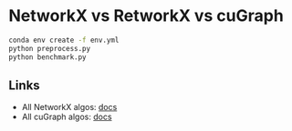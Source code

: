 # NetworkX vs RetworkX vs cuGraph

```sh
conda env create -f env.yml
python preprocess.py
python benchmark.py
```

## Links

* All NetworkX algos: [docs](https://networkx.org/documentation/stable/reference/algorithms/index.html)
* All cuGraph algos: [docs](https://github.com/rapidsai/cugraph#currently-supported-features)